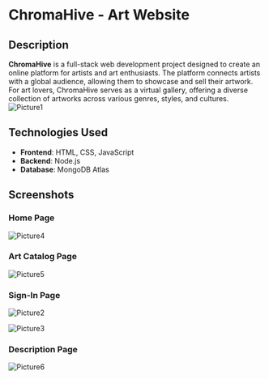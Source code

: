 # ChromaHive - Art Website

## Description
**ChromaHive** is a full-stack web development project designed to create an online platform for artists and art enthusiasts. The platform connects artists with a global audience, allowing them to showcase and sell their artwork. For art lovers, ChromaHive serves as a virtual gallery, offering a diverse collection of artworks across various genres, styles, and cultures.
![Picture1](https://github.com/user-attachments/assets/73fc85a3-22d1-4643-a198-38414c2c388b)


## Technologies Used
- **Frontend**: HTML, CSS, JavaScript
- **Backend**: Node.js
- **Database**: MongoDB Atlas

## Screenshots
### Home Page
![Picture4](https://github.com/user-attachments/assets/3c646dc2-6bb7-48c9-bbed-b452b2beccab)

### Art Catalog Page
![Picture5](https://github.com/user-attachments/assets/0c68562a-c4b7-49dc-b4f4-9c7eadfe1754)

### Sign-In Page
![Picture2](https://github.com/user-attachments/assets/2a2a0e97-3a02-45e0-b8c9-60beb06502bc)

![Picture3](https://github.com/user-attachments/assets/0cef9195-4720-41bf-a06a-66a3c7be39ee)

### Description Page
![Picture6](https://github.com/user-attachments/assets/67b5a160-08d4-4075-9908-ffbb60cd0ef7)

